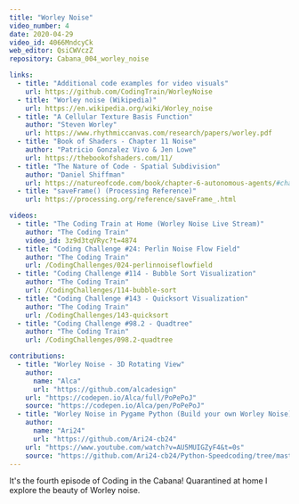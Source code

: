 ```yaml
---
title: "Worley Noise"
video_number: 4
date: 2020-04-29
video_id: 4066MndcyCk
web_editor: QsiCWVczZ
repository: Cabana_004_worley_noise

links:
  - title: "Additional code examples for video visuals"
    url: https://github.com/CodingTrain/WorleyNoise
  - title: "Worley noise (Wikipedia)"
    url: https://en.wikipedia.org/wiki/Worley_noise
  - title: "A Cellular Texture Basis Function"
    author: "Steven Worley"
    url: https://www.rhythmiccanvas.com/research/papers/worley.pdf
  - title: "Book of Shaders - Chapter 11 Noise"
    author: "Patricio Gonzalez Vivo & Jen Lowe"
    url: https://thebookofshaders.com/11/
  - title: "The Nature of Code - Spatial Subdivision"
    author: "Daniel Shiffman"
    url: https://natureofcode.com/book/chapter-6-autonomous-agents/#chapter06_figure37
  - title: "saveFrame() (Processing Reference)"
    url: https://processing.org/reference/saveFrame_.html

videos:
  - title: "The Coding Train at Home (Worley Noise Live Stream)"
    author: "The Coding Train"
    video_id: 3z9d3tqVRyc?t=4874
  - title: "Coding Challenge #24: Perlin Noise Flow Field"
    author: "The Coding Train"
    url: /CodingChallenges/024-perlinnoiseflowfield
  - title: "Coding Challenge #114 - Bubble Sort Visualization"
    author: "The Coding Train"
    url: /CodingChallenges/114-bubble-sort
  - title: "Coding Challenge #143 - Quicksort Visualization"
    author: "The Coding Train"
    url: /CodingChallenges/143-quicksort
  - title: "Coding Challenge #98.2 - Quadtree"
    author: "The Coding Train"
    url: /CodingChallenges/098.2-quadtree

contributions:
  - title: "Worley Noise - 3D Rotating View"
    author:
      name: "Alca"
      url: "https://github.com/alcadesign"
    url: "https://codepen.io/Alca/full/PoPePoJ"
    source: "https://codepen.io/Alca/pen/PoPePoJ"
  - title: "Worley Noise in Pygame Python (Build your own Worley Noise)"
    author:
      name: "Ari24"
      url: "https://github.com/Ari24-cb24"
    url: "https://www.youtube.com/watch?v=AU5MUIGZyF4&t=0s"
    source: "https://github.com/Ari24-cb24/Python-Speedcoding/tree/master/Worley%20Noise"
---
```

It's the fourth episode of Coding in the Cabana! Quarantined at home I explore the beauty of Worley noise.

